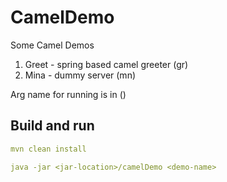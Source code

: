 # CamelDemo
Some Camel Demos

1. Greet - spring based camel greeter (gr)
2. Mina - dummy server (mn)


Arg name for running is in ()

## Build and run
```yaml
mvn clean install 

java -jar <jar-location>/camelDemo <demo-name>
```
